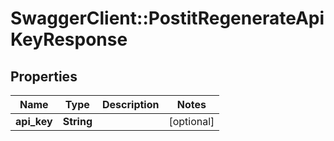 # SwaggerClient::PostitRegenerateApiKeyResponse

## Properties
Name | Type | Description | Notes
------------ | ------------- | ------------- | -------------
**api_key** | **String** |  | [optional] 


